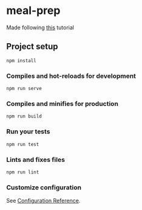 # meal-prep

Made following [this](https://medium.freecodecamp.org/how-to-build-a-single-page-application-using-vue-js-vuex-vuetify-and-firebase-838b40721a07) tutorial

## Project setup
```
npm install
```

### Compiles and hot-reloads for development
```
npm run serve
```

### Compiles and minifies for production
```
npm run build
```

### Run your tests
```
npm run test
```

### Lints and fixes files
```
npm run lint
```

### Customize configuration
See [Configuration Reference](https://cli.vuejs.org/config/).
